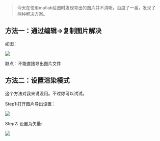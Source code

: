 


> 今天在使用matlab绘图时发现导出的图片并不清晰，百度了一番，发现了两种解决方案。

<!-- more -->
## 方法一：通过编辑->复制图片解决

如图：

![](https://pic.superbed.cn/item/5cfbaea5451253d178d9641c.png)

缺点：不能直接导出图片文件

## 方法二：设置渲染模式

这个方法对我来说没用。不过你可以试试。

Step1:打开图片导出设置：

![](https://pic.superbed.cn/item/5cfbaea6451253d178d9644f.png)

Step2:  设置为矢量:

![](https://pic.superbed.cn/item/5cfbaea8451253d178d9648b.png)
